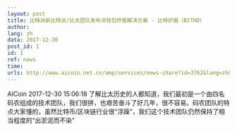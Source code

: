 ```yaml
---
layout: post
title: 比特派新比特派/比太团队发布冷钱包终极解决方案 - 比特护盾（BITHD）
author: 
lang: zh
data: 2017-12-30
post_id: 1
id: 1
ref: news
time: 
urls: http://www.aicoin.net.cn/amp/services/news-share?id=3762&lang=zh&from=timeline
---
```


AICoin 2017-12-30 15:06:18 了解比太历史的人都知道，我们最初是一个由四名码农组成的技术团队，我们很拼，也艰苦奋斗了好几年，很不容易。码农团队的特点大家懂的，虽然比特币/区块链行业很“浮躁”，我们这个技术团队仍然保持了相当程度的“出淤泥而不染”
